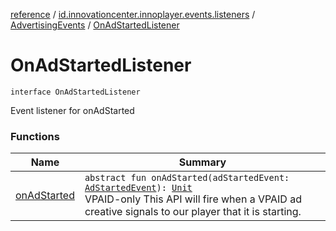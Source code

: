[reference](../../../index.md) / [id.innovationcenter.innoplayer.events.listeners](../../index.md) / [AdvertisingEvents](../index.md) / [OnAdStartedListener](./index.md)

# OnAdStartedListener

`interface OnAdStartedListener`

Event listener for onAdStarted

### Functions

| Name | Summary |
|---|---|
| [onAdStarted](on-ad-started.md) | `abstract fun onAdStarted(adStartedEvent: `[`AdStartedEvent`](../../../id.innovationcenter.innoplayer.events/-ad-started-event/index.md)`): `[`Unit`](https://kotlinlang.org/api/latest/jvm/stdlib/kotlin/-unit/index.html)<br>VPAID-only This API will fire when a VPAID ad creative signals to our player that it is starting. |
